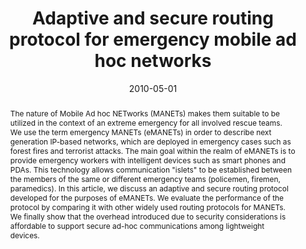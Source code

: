 ---
title: "Adaptive and secure routing protocol for emergency mobile ad hoc networks"
abstract: "The nature of Mobile Ad hoc NETworks (MANETs) makes them suitable to be utilized in the context of an extreme emergency for all involved rescue teams. We use the term emergency MANETs (eMANETs) in order to describe next generation IP-based networks, which are deployed in emergency cases such as forest fires and terrorist attacks. The main goal within the realm of eMANETs is to provide emergency workers with intelligent devices such as smart phones and PDAs. This technology allows communication \"islets\" to be established between the members of the same or different emergency teams (policemen, firemen, paramedics). In this article, we discuss an adaptive and secure routing protocol developed for the purposes of eMANETs. We evaluate the performance of the protocol by comparing it with other widely used routing protocols for MANETs. We finally show that the overhead introduced due to security considerations is affordable to support secure ad-hoc communications among lightweight devices."
collection: publications
permalink: /publication/panaousis2010adaptive
date: 2010-05-01
venue: 'International Journal of Wireless and Mobile Computing'
paperurl: '/files/pdf/papers/panaousis2010adaptive.pdf'
link: 'https://arxiv.org/abs/1005.1740'
citation: 'Emmanouil Panaousis, Tipu A Ramrekha, Grant Millar, Christos Politis (2010). 
    &quot;Adaptive and secure routing protocol for emergency mobile ad hoc networks.&quot;
    <i>International Journal of Wireless and Mobile Computing</i>.'
---